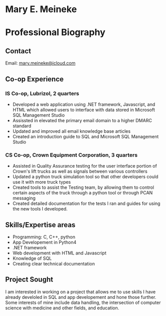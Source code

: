 # Mary E. Meineke

# Professional Biography
## Contact
Email: mary.meineke@icloud.com

## Co-op Experience
### IS Co-op, Lubrizol, 2 quarters
- Developed a web application using .NET framework, Javascript, and HTML which allowed users to interface with data stored in Microsoft SQL Management Studio
- Assissted in elevated the primary email domain to a higher DMARC standard
- Updated and improved all email knowledge base articles
- Created an introduction guide to SQL and Microsoft SQL Management Studio

### CS Co-op, Crown Equipment Corporation, 3 quarters
- Assisted in Quality Assurance testing for the user interface portion of Crown's lift trucks as well as signals between various controllers
- Updated a python truck simulation tool so that other developers could use it with more truck types
- Created tools to assist the Testing team, by allowing them to control certain aspects of the truck through a python tool or through PCAN messaging
- Created detailed documentation for the tests I ran and guides for using the new tools I developed.

## Skills/Expertise areas
- Programming: C, C++, python
- App Developement in Python4
- .NET framework
- Web development with HTML and Javascript
- Knowledge of SQL
- Creating clear technical documentation

## Project Sought
I am interested in working on a project that allows me to use skills I have already develoled in SQL and app developement and hone those further. Some interests of mine include data handling, the intersection of computer science with medicine and other fields, and education. 

